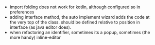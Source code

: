 
* import folding does not work for kotlin, although configured so in preferences
* adding interface method, the auto implement wizard adds the code at the very top of the class.
  should be defined relative to position in interface (as java editor does).
* when refactoring an identifier, sometimes its a popup, sometimes (the more handy) inline-editor